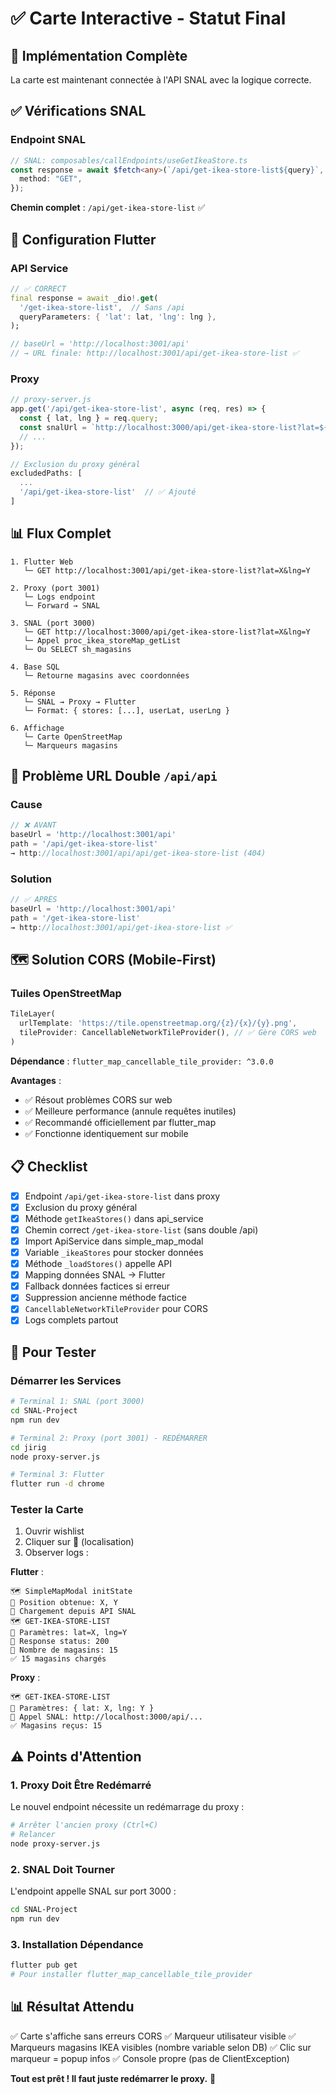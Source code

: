 # ✅ Carte Interactive - Statut Final

## 🎯 Implémentation Complète

La carte est maintenant connectée à l'API SNAL avec la logique correcte.

## ✅ Vérifications SNAL

### Endpoint SNAL
```typescript
// SNAL: composables/callEndpoints/useGetIkeaStore.ts
const response = await $fetch<any>(`/api/get-ikea-store-list${query}`, {
  method: "GET",
});
```

**Chemin complet** : `/api/get-ikea-store-list` ✅

## 🔧 Configuration Flutter

### API Service
```dart
// ✅ CORRECT
final response = await _dio!.get(
  '/get-ikea-store-list',  // Sans /api
  queryParameters: { 'lat': lat, 'lng': lng },
);

// baseUrl = 'http://localhost:3001/api'
// → URL finale: http://localhost:3001/api/get-ikea-store-list ✅
```

### Proxy
```javascript
// proxy-server.js
app.get('/api/get-ikea-store-list', async (req, res) => {
  const { lat, lng } = req.query;
  const snalUrl = `http://localhost:3000/api/get-ikea-store-list?lat=${lat}&lng=${lng}`;
  // ...
});

// Exclusion du proxy général
excludedPaths: [
  ...
  '/api/get-ikea-store-list'  // ✅ Ajouté
]
```

## 📊 Flux Complet

```
1. Flutter Web
   └─ GET http://localhost:3001/api/get-ikea-store-list?lat=X&lng=Y

2. Proxy (port 3001)
   └─ Logs endpoint
   └─ Forward → SNAL

3. SNAL (port 3000)
   └─ GET http://localhost:3000/api/get-ikea-store-list?lat=X&lng=Y
   └─ Appel proc_ikea_storeMap_getList
   └─ Ou SELECT sh_magasins

4. Base SQL
   └─ Retourne magasins avec coordonnées

5. Réponse
   └─ SNAL → Proxy → Flutter
   └─ Format: { stores: [...], userLat, userLng }

6. Affichage
   └─ Carte OpenStreetMap
   └─ Marqueurs magasins
```

## 🐛 Problème URL Double `/api/api`

### Cause
```dart
// ❌ AVANT
baseUrl = 'http://localhost:3001/api'
path = '/api/get-ikea-store-list'
→ http://localhost:3001/api/api/get-ikea-store-list (404)
```

### Solution
```dart
// ✅ APRÈS
baseUrl = 'http://localhost:3001/api'
path = '/get-ikea-store-list'
→ http://localhost:3001/api/get-ikea-store-list ✅
```

## 🗺️ Solution CORS (Mobile-First)

### Tuiles OpenStreetMap
```dart
TileLayer(
  urlTemplate: 'https://tile.openstreetmap.org/{z}/{x}/{y}.png',
  tileProvider: CancellableNetworkTileProvider(), // ✅ Gère CORS web
)
```

**Dépendance** : `flutter_map_cancellable_tile_provider: ^3.0.0`

**Avantages** :
- ✅ Résout problèmes CORS sur web
- ✅ Meilleure performance (annule requêtes inutiles)
- ✅ Recommandé officiellement par flutter_map
- ✅ Fonctionne identiquement sur mobile

## 📋 Checklist

- [x] Endpoint `/api/get-ikea-store-list` dans proxy
- [x] Exclusion du proxy général
- [x] Méthode `getIkeaStores()` dans api_service
- [x] Chemin correct `/get-ikea-store-list` (sans double /api)
- [x] Import ApiService dans simple_map_modal
- [x] Variable `_ikeaStores` pour stocker données
- [x] Méthode `_loadStores()` appelle API
- [x] Mapping données SNAL → Flutter
- [x] Fallback données factices si erreur
- [x] Suppression ancienne méthode factice
- [x] `CancellableNetworkTileProvider` pour CORS
- [x] Logs complets partout

## 🚀 Pour Tester

### Démarrer les Services

```bash
# Terminal 1: SNAL (port 3000)
cd SNAL-Project
npm run dev

# Terminal 2: Proxy (port 3001) - REDÉMARRER
cd jirig
node proxy-server.js

# Terminal 3: Flutter
flutter run -d chrome
```

### Tester la Carte

1. Ouvrir wishlist
2. Cliquer sur 📍 (localisation)
3. Observer logs :

**Flutter** :
```
🗺️ SimpleMapModal initState
📍 Position obtenue: X, Y
🏪 Chargement depuis API SNAL
🗺️ GET-IKEA-STORE-LIST
📍 Paramètres: lat=X, lng=Y
📡 Response status: 200
🏪 Nombre de magasins: 15
✅ 15 magasins chargés
```

**Proxy** :
```
🗺️ GET-IKEA-STORE-LIST
📍 Paramètres: { lat: X, lng: Y }
📱 Appel SNAL: http://localhost:3000/api/...
✅ Magasins reçus: 15
```

## ⚠️ Points d'Attention

### 1. Proxy Doit Être Redémarré
Le nouvel endpoint nécessite un redémarrage du proxy :
```bash
# Arrêter l'ancien proxy (Ctrl+C)
# Relancer
node proxy-server.js
```

### 2. SNAL Doit Tourner
L'endpoint appelle SNAL sur port 3000 :
```bash
cd SNAL-Project
npm run dev
```

### 3. Installation Dépendance
```bash
flutter pub get
# Pour installer flutter_map_cancellable_tile_provider
```

## 📊 Résultat Attendu

✅ Carte s'affiche sans erreurs CORS
✅ Marqueur utilisateur visible
✅ Marqueurs magasins IKEA visibles (nombre variable selon DB)
✅ Clic sur marqueur = popup infos
✅ Console propre (pas de ClientException)

**Tout est prêt ! Il faut juste redémarrer le proxy.** 🎯

